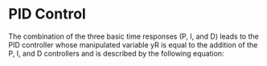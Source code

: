 # PID Control

The combination of the three basic time responses (P, I, and D) leads to the PID controller whose manipulated variable yR is equal to the addition of the P, I, and D controllers and is described by the following equation:
